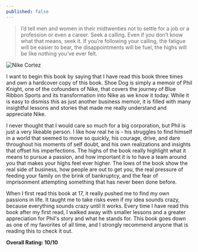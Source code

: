 ```yaml
---
published: false
---
```

> I’d tell men and women in their midtwenties not to settle for a job or a profession or even a career. Seek a calling. Even if you don’t know what that means, seek it. If you’re following your calling, the fatigue will be easier to bear, the disappointments will be fuel, the highs will be like nothing you’ve ever felt.

![Nike Cortez](https://uproxx.com/wp-content/uploads/2019/07/Cortez-1.jpg)

I want to begin this book by saying that I have read this book three times and own a hardcover copy of this book. Shoe Dog is simply a memoir of Phil Knight, one of the cofounders of Nike, that covers the journey of Blue Ribbon Sports and its transformation into Nike as we know it today. While it is easy to dismiss this as just another business memoir, it is filled with many insightful lessons and stories that made me really understand and appreciate Nike.

I never thought that I would care so much for a big corporation, but Phil is just a very likeable person. I like how real he is - his struggles to find himself in a world that seemed to move so quickly, his courage, drive, and dare throughout his moments of self doubt, and his own realizations and insights that offset his imperfections. The highs of the book really highlight what it means to pursue a passion, and how important it is to have a team around you that makes your highs feel ever higher. The lows of the book show the real side of business, how people are out to get you, the real pressure of feeding your family on the brink of bankruptcy, and the fear of imprisonment attempting something that has never been done before.

When I first read this book at 17, it really pushed me to find my own passions in life. It taught me to take risks even if my idea sounds crazy, because everything sounds crazy until it works. Every time I have read this book after my first read, I walked away with smaller lessons and a greater appreciation for Phil's story and what he stands for. This book goes down as one of my favorites of all time, and I strongly recommend anyone that is reading this to check it out.

**Overall Rating: 10/10**
